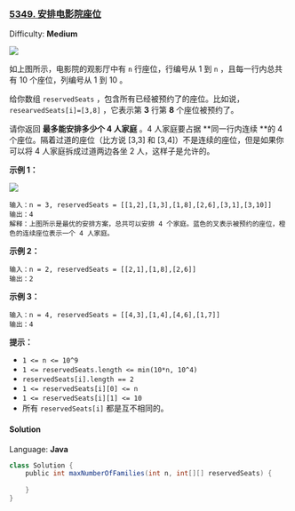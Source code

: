 ### [5349\. 安排电影院座位](https://leetcode-cn.com/contest/biweekly-contest-22/problems/cinema-seat-allocation/)

Difficulty: **Medium**

![](https://assets.leetcode-cn.com/aliyun-lc-upload/uploads/2020/03/21/cinema_seats_1.png)

如上图所示，电影院的观影厅中有 `n` 行座位，行编号从 1 到 `n` ，且每一行内总共有 10 个座位，列编号从 1 到 10 。

给你数组 `reservedSeats` ，包含所有已经被预约了的座位。比如说，`researvedSeats[i]=[3,8]` ，它表示第 **3** 行第 **8** 个座位被预约了。

请你返回 **最多能安排多少个 4 人家庭** 。4 人家庭要占据 **同一行内连续 **的 4 个座位。隔着过道的座位（比方说 [3,3] 和 [3,4]）不是连续的座位，但是如果你可以将 4 人家庭拆成过道两边各坐 2 人，这样子是允许的。

**示例 1：**

![](https://assets.leetcode-cn.com/aliyun-lc-upload/uploads/2020/03/21/cinema_seats_3.png)

```
输入：n = 3, reservedSeats = [[1,2],[1,3],[1,8],[2,6],[3,1],[3,10]]
输出：4
解释：上图所示是最优的安排方案，总共可以安排 4 个家庭。蓝色的叉表示被预约的座位，橙色的连续座位表示一个 4 人家庭。
```

**示例 2：**

```
输入：n = 2, reservedSeats = [[2,1],[1,8],[2,6]]
输出：2
```

**示例 3：**

```
输入：n = 4, reservedSeats = [[4,3],[1,4],[4,6],[1,7]]
输出：4
```

**提示：**

*   `1 <= n <= 10^9`
*   `1 <= reservedSeats.length <= min(10*n, 10^4)`
*   `reservedSeats[i].length == 2`
*   `1 <= reservedSeats[i][0] <= n`
*   `1 <= reservedSeats[i][1] <= 10`
*   所有 `reservedSeats[i]` 都是互不相同的。

#### Solution

Language: **Java**

```java
class Solution {
    public int maxNumberOfFamilies(int n, int[][] reservedSeats) {
​
    }
}
```